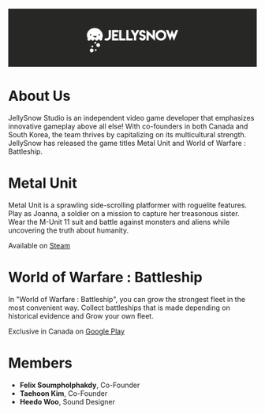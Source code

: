 ![JellySnow Studio](jellysnow_theme_grey.png)

# About Us

JellySnow Studio is an independent video game developer that emphasizes innovative gameplay above all else! With co-founders in both Canada and South Korea, the team thrives by capitalizing on its multicultural strength. JellySnow has released the game titles Metal Unit and World of Warfare : Battleship.

# Metal Unit

Metal Unit is a sprawling side-scrolling platformer with roguelite features.
Play as Joanna, a soldier on a mission to capture her treasonous sister.
Wear the M-Unit 11 suit and battle against monsters and aliens while uncovering the truth about humanity.

Available on [Steam](https://store.steampowered.com/app/1173200/Metal_Unit/)

# World of Warfare : Battleship

In "World of Warfare : Battleship", you can grow the strongest fleet in the most convenient way.
Collect battleships that is made depending on historical evidence and Grow your own fleet.

Exclusive in Canada on [Google Play](https://play.google.com/store/apps/details?id=com.bluepotiongames.wow1942bs.google)

# Members
- **Felix Soumpholphakdy**, Co-Founder
- **Taehoon Kim**, Co-Founder
- **Heedo Woo**, Sound Designer
